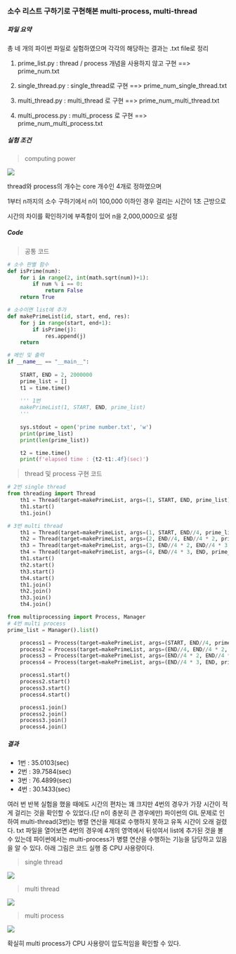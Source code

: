 ### 소수 리스트 구하기로 구현해본 multi-process, multi-thread



##### 파일 요약

총 네 개의 파이썬 파일로 실험하였으며 각각의 해당하는 결과는 .txt file로 정리

1. prime_list.py : thread / process 개념을 사용하지 않고 구현 ==> prime_num.txt

2. single_thread.py : single_thread로 구현 ==> prime_num_single_thread.txt

3. multi_thread.py : multi_thread 로 구현 ==> prime_num_multi_thread.txt

4. multi_process.py : multi_process 로 구현 ==> prime_num_multi_process.txt



##### 실험 조건

> computing power

![](https://user-images.githubusercontent.com/43771580/111176198-76646880-85ec-11eb-8463-107f3ce1d2f6.png)

thread와 process의 개수는 core 개수인 4개로 정하였으며

1부터 n까지의 소수 구하기에서 n이 100,000 이하인 경우 걸리는 시간이 1초 근방으로

시간의 차이를 확인하기에 부족함이 있어 n을 2,000,000으로 설정



##### Code

> 공통 코드

```python
# 소수 판별 함수
def isPrime(num):
    for i in range(2, int(math.sqrt(num))+1):
        if num % i == 0:
            return False
    return True
```

```python
# 소수이면 list에 추가
def makePrimeList(id, start, end, res):
    for j in range(start, end+1):
        if isPrime(j):
            res.append(j)
    return
```

```python
# 메인 및 출력
if __name__ == "__main__":
    
    START, END = 2, 2000000
    prime_list = []
    t1 = time.time()
	
    ''' 1번
    makePrimeList(1, START, END, prime_list)
    '''
    
    sys.stdout = open('prime number.txt', 'w')
    print(prime_list)
    print(len(prime_list))

    t2 = time.time()
    print(f'elapsed time : {t2-t1:.4f}(sec)')
```



> thread 및 process 구현 코드

```python
# 2번 single thread
from threading import Thread
	th1 = Thread(target=makePrimeList, args=(1, START, END, prime_list))
    th1.start()
    th1.join()
```

```python
# 3번 multi thread  
    th1 = Thread(target=makePrimeList, args=(1, START, END//4, prime_list))
    th2 = Thread(target=makePrimeList, args=(2, END//4, END//4 * 2, prime_list))
    th3 = Thread(target=makePrimeList, args=(3, END//4 * 2, END//4 * 3, prime_list))
    th4 = Thread(target=makePrimeList, args=(4, END//4 * 3, END, prime_list))
    th1.start()
    th2.start()
    th3.start()
    th4.start()
    th1.join()
    th2.join()
    th3.join()
    th4.join()
```

```python
from multiprocessing import Process, Manager
# 4번 multi process
prime_list = Manager().list()

    process1 = Process(target=makePrimeList, args=(START, END//4, prime_list))
    process2 = Process(target=makePrimeList, args=(END//4, END//4 * 2, prime_list))
    process3 = Process(target=makePrimeList, args=(END//4 * 2, END//4 * 3, prime_list))
    process4 = Process(target=makePrimeList, args=(END//4 * 3, END, prime_list))

    process1.start()
    process2.start()
    process3.start()
    process4.start()

    process1.join()
    process2.join()
    process3.join()
    process4.join()
```



##### 결과

- 1번 : 35.0103(sec)
- 2번 : 39.7584(sec)
- 3번 : 76.4899(sec)
- 4번 : 30.1433(sec)

여러 번 반복 실험을 했을 때에도 시간의 편차는 꽤 크지만 4번의 경우가 가장 시간이 적게 걸리는 것을 확인할 수 있었다.(단 n이 충분히 큰 경우에만) 파이썬의 GIL 문제로 인하여 multi-thread(3번)는 병렬 연산을 제대로 수행하지 못하고 유독 시간이 오래 걸렸다. txt 파일을 열어보면 4번의 경우에 4개의 영역에서 뒤섞여서 list에 추가된 것을 볼 수 있는데 파이썬에서는 multi-process가 병렬 연산을 수행하는 기능을 담당하고 있음을 알 수 있다. 아래 그림은 코드 실행 중 CPU 사용량이다.

> single thread

![](https://user-images.githubusercontent.com/43771580/111174147-8bd89300-85ea-11eb-89ed-5008f8a4bbeb.png)

> multi thread

![](https://user-images.githubusercontent.com/43771580/111174408-bf1b2200-85ea-11eb-9d8f-a031d80ed54a.png)

> multi process

![](https://user-images.githubusercontent.com/43771580/111174382-baef0480-85ea-11eb-9633-8bf18f8e44c8.png)

확실히 multi process가 CPU 사용량이 압도적임을 확인할 수 있다.